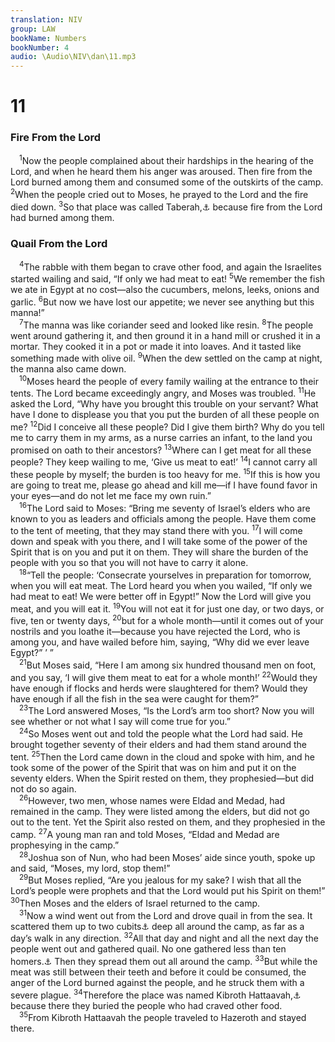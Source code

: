 ```yaml
---
translation: NIV
group: LAW
bookName: Numbers 
bookNumber: 4
audio: \Audio\NIV\dan\11.mp3
---
```


<div class="title"><h1>11</h1><h3>Fire From the Lord </h3></div>
<span class="verse dan_11_1"> <sup>1</sup>Now the people complained about their hardships in the hearing of the Lord, and when he heard them his anger was aroused. Then fire from the Lord burned among them and consumed some of the outskirts of the camp. </span>
<span class="verse dan_11_2"><sup>2</sup>When the people cried out to Moses, he prayed to the Lord and the fire died down. </span>
<span class="verse dan_11_3"><sup>3</sup>So that place was called Taberah,<a data-toggle="tooltip" data-placement="bottom" title="means burning .">⚓</a> because fire from the Lord had burned among them. <br/></span>
<div class="title"><h3>Quail From the Lord </h3></div>
<span class="verse dan_11_4"> <sup>4</sup>The rabble with them began to crave other food, and again the Israelites started wailing and said, “If only we had meat to eat! </span>
<span class="verse dan_11_5"><sup>5</sup>We remember the fish we ate in Egypt at no cost—also the cucumbers, melons, leeks, onions and garlic. </span>
<span class="verse dan_11_6"><sup>6</sup>But now we have lost our appetite; we never see anything but this manna!” <br/></span>
<span class="verse dan_11_7"> <sup>7</sup>The manna was like coriander seed and looked like resin. </span>
<span class="verse dan_11_8"><sup>8</sup>The people went around gathering it, and then ground it in a hand mill or crushed it in a mortar. They cooked it in a pot or made it into loaves. And it tasted like something made with olive oil. </span>
<span class="verse dan_11_9"><sup>9</sup>When the dew settled on the camp at night, the manna also came down. <br/></span>
<span class="verse dan_11_10"> <sup>10</sup>Moses heard the people of every family wailing at the entrance to their tents. The Lord became exceedingly angry, and Moses was troubled. </span>
<span class="verse dan_11_11"><sup>11</sup>He asked the Lord, “Why have you brought this trouble on your servant? What have I done to displease you that you put the burden of all these people on me? </span>
<span class="verse dan_11_12"><sup>12</sup>Did I conceive all these people? Did I give them birth? Why do you tell me to carry them in my arms, as a nurse carries an infant, to the land you promised on oath to their ancestors? </span>
<span class="verse dan_11_13"><sup>13</sup>Where can I get meat for all these people? They keep wailing to me, ‘Give us meat to eat!’ </span>
<span class="verse dan_11_14"><sup>14</sup>I cannot carry all these people by myself; the burden is too heavy for me. </span>
<span class="verse dan_11_15"><sup>15</sup>If this is how you are going to treat me, please go ahead and kill me—if I have found favor in your eyes—and do not let me face my own ruin.” <br/></span>
<span class="verse dan_11_16"> <sup>16</sup>The Lord said to Moses: “Bring me seventy of Israel’s elders who are known to you as leaders and officials among the people. Have them come to the tent of meeting, that they may stand there with you. </span>
<span class="verse dan_11_17"><sup>17</sup>I will come down and speak with you there, and I will take some of the power of the Spirit that is on you and put it on them. They will share the burden of the people with you so that you will not have to carry it alone. <br/></span>
<span class="verse dan_11_18"> <sup>18</sup>“Tell the people: ‘Consecrate yourselves in preparation for tomorrow, when you will eat meat. The Lord heard you when you wailed, “If only we had meat to eat! We were better off in Egypt!” Now the Lord will give you meat, and you will eat it. </span>
<span class="verse dan_11_19"><sup>19</sup>You will not eat it for just one day, or two days, or five, ten or twenty days, </span>
<span class="verse dan_11_20"><sup>20</sup>but for a whole month—until it comes out of your nostrils and you loathe it—because you have rejected the Lord, who is among you, and have wailed before him, saying, “Why did we ever leave Egypt?” ’ ” <br/></span>
<span class="verse dan_11_21"> <sup>21</sup>But Moses said, “Here I am among six hundred thousand men on foot, and you say, ‘I will give them meat to eat for a whole month!’ </span>
<span class="verse dan_11_22"><sup>22</sup>Would they have enough if flocks and herds were slaughtered for them? Would they have enough if all the fish in the sea were caught for them?” <br/></span>
<span class="verse dan_11_23"> <sup>23</sup>The Lord answered Moses, “Is the Lord’s arm too short? Now you will see whether or not what I say will come true for you.” <br/></span>
<span class="verse dan_11_24"> <sup>24</sup>So Moses went out and told the people what the Lord had said. He brought together seventy of their elders and had them stand around the tent. </span>
<span class="verse dan_11_25"><sup>25</sup>Then the Lord came down in the cloud and spoke with him, and he took some of the power of the Spirit that was on him and put it on the seventy elders. When the Spirit rested on them, they prophesied—but did not do so again. <br/></span>
<span class="verse dan_11_26"> <sup>26</sup>However, two men, whose names were Eldad and Medad, had remained in the camp. They were listed among the elders, but did not go out to the tent. Yet the Spirit also rested on them, and they prophesied in the camp. </span>
<span class="verse dan_11_27"><sup>27</sup>A young man ran and told Moses, “Eldad and Medad are prophesying in the camp.” <br/></span>
<span class="verse dan_11_28"> <sup>28</sup>Joshua son of Nun, who had been Moses’ aide since youth, spoke up and said, “Moses, my lord, stop them!” <br/></span>
<span class="verse dan_11_29"> <sup>29</sup>But Moses replied, “Are you jealous for my sake? I wish that all the Lord’s people were prophets and that the Lord would put his Spirit on them!” </span>
<span class="verse dan_11_30"><sup>30</sup>Then Moses and the elders of Israel returned to the camp. <br/></span>
<span class="verse dan_11_31"> <sup>31</sup>Now a wind went out from the Lord and drove quail in from the sea. It scattered them up to two cubits<a data-toggle="tooltip" data-placement="bottom" title="That is, about 3 feet or about 90 centimeters">⚓</a> deep all around the camp, as far as a day’s walk in any direction. </span>
<span class="verse dan_11_32"><sup>32</sup>All that day and night and all the next day the people went out and gathered quail. No one gathered less than ten homers.<a data-toggle="tooltip" data-placement="bottom" title="That is, possibly about 1 3/4 tons or about 1.6 metric tons">⚓</a> Then they spread them out all around the camp. </span>
<span class="verse dan_11_33"><sup>33</sup>But while the meat was still between their teeth and before it could be consumed, the anger of the Lord burned against the people, and he struck them with a severe plague. </span>
<span class="verse dan_11_34"><sup>34</sup>Therefore the place was named Kibroth Hattaavah,<a data-toggle="tooltip" data-placement="bottom" title="means graves of craving .">⚓</a> because there they buried the people who had craved other food. <br/></span>
<span class="verse dan_11_35"> <sup>35</sup>From Kibroth Hattaavah the people traveled to Hazeroth and stayed there. <br/></span>
